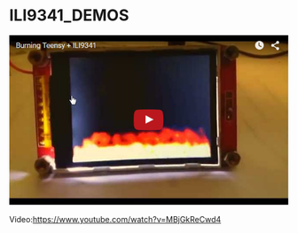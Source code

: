 # ILI9341_DEMOS

![fireplace](https://github.com/FrankBoesing/ILI9341_DEMOS/blob/master/img/fire.png)

Video:https://www.youtube.com/watch?v=MBjGkReCwd4
